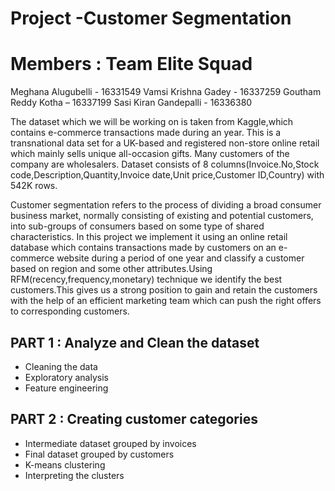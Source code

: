 # Project -Customer Segmentation 
# Members : Team Elite Squad
Meghana Alugubelli - 16331549
Vamsi Krishna Gadey - 16337259
Goutham Reddy Kotha – 16337199
Sasi Kiran Gandepalli - 16336380

The dataset which we will be working on is taken from Kaggle,which contains e-commerce transactions made during an year.
This is a transnational data set for a UK-based and registered non-store online retail which mainly sells unique all-occasion gifts. Many customers of the company are wholesalers.
Dataset consists of 8 columns(Invoice.No,Stock code,Description,Quantity,Invoice date,Unit price,Customer ID,Country) with 542K rows.

Customer segmentation refers to the process of dividing a broad consumer business market, normally consisting of existing and potential customers, into sub-groups of consumers based on some type of shared characteristics. In this project we implement it using an online retail database which contains transactions made by customers on an e-commerce website during a period of one year and classify a customer based on region and some other attributes.Using RFM(recency,frequency,monetary) technique we identify the best customers.This gives us a strong position to gain and retain the customers with the help of an efficient marketing team which can push the right offers to corresponding customers.


## PART 1 : Analyze and Clean the dataset

- Cleaning the data
- Exploratory analysis
- Feature engineering
## PART 2 : Creating customer categories

- Intermediate dataset grouped by invoices
- Final dataset grouped by customers
- K-means clustering
- Interpreting the clusters
